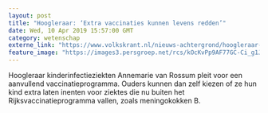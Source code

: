 ```yaml
---
layout: post
title: "Hoogleraar: ‘Extra vaccinaties kunnen levens redden’"
date: Wed, 10 Apr 2019 15:57:00 GMT
category: wetenschap
externe_link: "https://www.volkskrant.nl/nieuws-achtergrond/hoogleraar-extra-vaccinaties-kunnen-levens-redden~b6810d67/"
feature_image: "https://images3.persgroep.net/rcs/kOcKvPp9AF77GC-Ci_g1JyhrcJg/diocontent/145236068/_focus/0.494140625/0.39050131926121373/_fill/320/320?appId=93a17a8fd81db0de025c8abd1cca1279&quality=0.85"
---
```


Hoogleraar kinderinfectieziekten Annemarie van Rossum pleit voor een aanvullend vaccinatieprogramma. Ouders kunnen dan zelf kiezen of ze hun kind extra laten inenten voor ziektes die nu buiten het Rijksvaccinatieprogramma vallen, zoals meningokokken B.
